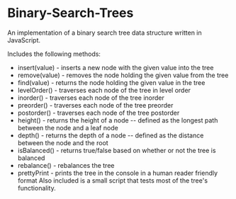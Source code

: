 # Binary-Search-Trees

An implementation of a binary search tree data structure written in JavaScript.

Includes the following methods:

- insert(value) - inserts a new node with the given value into the tree
- remove(value) - removes the node holding the given value from the tree
- find(value) - returns the node holding the given value in the tree
- levelOrder() - traverses each node of the tree in level order
- inorder() - traverses each node of the tree inorder
- preorder() - traverses each node of the tree preorder
- postorder() - traverses each node of the tree postorder
- height() - returns the height of a node -- defined as the longest path between the node and a leaf node
- depth() - returns the depth of a node -- defined as the distance between the node and the root
- isBalanced() - returns true/false based on whether or not the tree is balanced
- rebalance() - rebalances the tree
- prettyPrint - prints the tree in the console in a human reader friendly format
  Also included is a small script that tests most of the tree's functionality.
